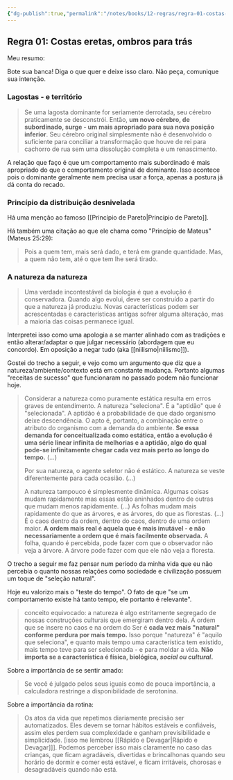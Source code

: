 ```yaml
---
{"dg-publish":true,"permalink":"/notes/books/12-regras/regra-01-costas-eretas-ombros-para-tras/"}
---
```


## Regra 01: Costas eretas, ombros para trás

Meu resumo:

Bote sua banca! Diga o que quer e deixe isso claro. Não peça, comunique sua intenção.

### Lagostas - e território

> Se uma lagosta dominante for seriamente derrotada, seu cérebro praticamente se desconstrói. Então, **um novo cérebro, de subordinado, surge - um mais apropriado para sua nova posição inferior**. Seu cérebro original simplesmente não é desenvolvido o suficiente para conciliar a transformação que houve de rei para cachorro de rua sem uma dissolução completa e um renascimento.

A relação que faço é que um comportamento mais subordinado é mais apropriado do que o comportamento original de dominante. Isso acontece pois o dominante geralmente nem precisa usar a força, apenas a postura já dá conta do recado.

### Princípio da distribuição desnivelada

Há uma menção ao famoso [[Princípio de Pareto\|Princípio de Pareto]].

Há também uma citação ao que ele chama como "Princípio de Mateus" (Mateus 25:29):

> Pois a quem tem, mais será dado, e terá em grande quantidade. Mas, a quem não tem, até o que tem lhe será tirado.


### A natureza da natureza

> Uma verdade incontestável da biologia é que a evolução é conservadora. Quando algo evolui, deve ser construído a partir do que a natureza já produziu. Novas características podem ser acrescentadas e características antigas sofrer alguma alteração, mas a maioria das coisas permanece igual.

Interpretei isso como uma apologia a se manter alinhado com as tradições e então alterar/adaptar o que julgar necessário (abordagem que eu concordo). Em oposição a negar tudo (aka [[niilismo\|niilismo]]).

Gostei do trecho a seguir, e vejo como um argumento que diz que a natureza/ambiente/contexto está em constante mudança. Portanto algumas "receitas de sucesso" que funcionaram no passado podem não funcionar hoje.

> Considerar a natureza como puramente estática resulta em erros graves de entendimento. A natureza "seleciona". É a "aptidão" que é "selecionada". A aptidão é a probabilidade de que dado organismo deixe descendência. O apto é, portanto, a combinação entre o atributo do organismo com a demanda do ambiente. **Se essa demanda for conceitualizada como estática, então a evolução é uma série linear infinita de melhorias e a aptidão, algo do qual pode-se infinitamente chegar cada vez mais perto ao longo do tempo.** (...)
> 
> Por sua natureza, o agente seletor não é estático. A natureza se veste diferentemente para cada ocasião. (...)
> 
> A natureza tampouco é simplesmente dinâmica. Algumas coisas mudam rapidamente mas essas estão aninhados dentro de outras que mudam menos rapidamente. (...) As folhas mudam mais rapidamente do que as árvores, e as árvores, do que as florestas. (...) É o caos dentro da ordem, dentro do caos, dentro de uma ordem maior. **A ordem mais real é aquela que é mais imutável - e não necessariamente a ordem que é mais facilmente observada.** A folha, quando é percebida, pode fazer com que o observador não veja a árvore. A árvore pode fazer com que ele não veja a floresta.

O trecho a seguir me faz pensar num período da minha vida que eu não percebia o quanto nossas relações como sociedade e civilização possuem um toque de "seleção natural".

Hoje eu valorizo mais o "teste do tempo". O fato de que "se um comportamento existe há tanto tempo, ele portanto é relevante".

> conceito equivocado: a natureza é algo estritamente segregado de nossas construções culturais que emergiram dentro dela. A ordem que se insere no caos e na ordem do Ser é **cada vez mais "natural" conforme perdura por mais tempo.** Isso porque "natureza" é "aquilo que seleciona", e quanto mais tempo uma característica tem existido, mais tempo teve para ser selecionada - e para moldar a vida. **Não importa se a característica é física, biológica, *social ou cultural*.**


Sobre a importância de se sentir amado:

> Se você é julgado pelos seus iguais como de pouca importância, a calculadora restringe a disponibilidade de serotonina.


Sobre a importância da rotina:

> Os atos da vida que repetimos diariamente precisão ser automatizados. Eles devem se tornar hábitos estáveis e confiáveis, assim eles perdem sua complexidade e ganham previsibilidade e simplicidade. [isso me lembrou [[Rápido e Devagar\|Rápido e Devagar]]]. Podemos perceber isso mais claramente no caso das crianças, que ficam agradáveis, divertidas e brincalhonas quando seu horário de dormir e comer está estável, e ficam irritáveis, chorosas e desagradáveis quando não está.

